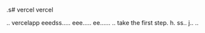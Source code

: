 .s# vercel
vercel

..
vercelapp
eeedss.....
eee.....
 ee......
..
 take the first step.
h.
ss..
j..
..
